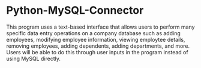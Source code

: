 # Python-MySQL-Connector

This program uses a text-based interface that allows users to perform many specific data entry operations on a company database such as adding employees, modifying employee information, viewing employtee details, removing employees, adding dependents, adding departments, and more. Users will be able to do this through user inputs in the program instead of using MySQL directly. 
